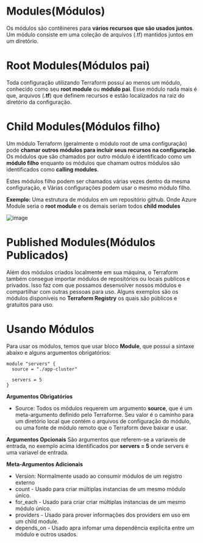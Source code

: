 # Modules(Módulos)
Os módulos são contêineres para **vários recursos que são usados juntos**. Um módulo consiste em uma coleção de arquivos (.tf) mantidos juntos em um diretório. 

# Root Modules(Módulos pai)

Toda configuração utilizando Terraform possuí ao menos um módulo, conhecido como seu  **root module** ou **módulo pai**. Esse módulo nada mais é que, arquivos (**.tf**) que definem recursos e estão localizados na raiz do diretório da configuração.

# Child Modules(Módulos filho)

Um módulo Terraform (geralmente o módulo root de uma configuração) pode **chamar outros módulos para incluir seus recursos na configuração**. Os módulos que são chamados por outro módulo é identificado como um **módulo filho** enquanto os módulos que chamam outros módulos são identificados como **calling modules**.

Estes módulos filho podem ser chamados várias vezes dentro da mesma configuração, e Várias configurações podem usar o mesmo módulo filho.

**Exemplo:**
Uma estrutura de módulos em um repositório github. Onde Azure Module seria o **root module** e os demais seriam todos **child modules**

![image](https://github.com/Rogerssouza/curso-terraform-do-zero-ao-necessario/assets/99515062/6cd00b4e-34e6-4a34-ad2d-fdd8c6b34f00)



# Published Modules(Módulos Publicados)

Além dos módulos criados localmente em sua máquina, o Terraform também consegue importar módulos de repositórios ou locais publicos e privados. Isso faz com que possamos desenvolver nossos módulos e compartilhar com outras pessoas para uso.
Alguns exemplos são os módulos disponíveis no **Terraform Registry** os quais são públicos e gratuitos para uso.

# Usando Módulos
Para usar os módulos, temos que usar bloco **Module**, que possui a sintaxe abaixo e alguns argumentos obrigatórios:


```
module "servers" {
  source = "./app-cluster"

  servers = 5
}

```

**Argumentos Obrigatórios**
 - Source: Todos os módulos requerem um argumento **source**, que é um meta-argumento definido pelo Terraforme. Seu valor é o caminho para um diretório local que contém o arquivos de configuração do módulo, ou uma fonte de módulo remoto que o Terraform deve baixar e usar. 

**Argumentos Opcionais**
São argumentos que referem-se a variaveis de entrada, no exemplo acima identificados por **servers = 5** onde servers é uma variavel de entrada.

**Meta-Argumentos Adicionais**
- Version: Normalmente usado ao consumir módulos de um registro externo
- count - Usado para criar múltiplas instancias de um mesmo módulo único.
- for_each - Usado para criar criar múltiplas instancias de um mesmo módulo único.
- providers - Usado para prover informações dos providers em uso em um child module.
- depends_on - Usado apra infomar uma dependência explicita entre um módulo e outros usados.



